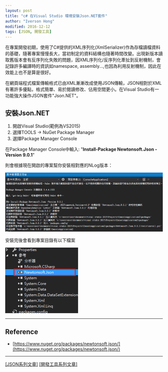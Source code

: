 ```yaml
---
layout: post
title: "c# 在Visual Studio 環境安裝Json.NET套件"
author: "Iverson Hong"
modified: 2016-12-12
tags: [JSON, 開發工具]
---
```


在專案開發初期，使用了C#提供的XML序列化(XmlSerializer)作為存檔讀檔資料的基礎，隨著專案慢慢長大，當初制定的資料結構也隨著時間改變。出現新版本讀取舊版本會有反序列化失敗的問題，因XML序列化/反序列化牽扯到反射機制，會記錄許多編譯時的資訊如namespace, assembly...,也因為利用反射機制，因此在效能上也不是算是很好。

在網頁端程式檔案傳輸格式已由XML漸漸改成使用JSON傳輸，JSON相對於XML有著許多優點，格式簡單、易於閱讀修改、佔用空間更小。在Visual Studio有一功能強大操作JSON套件"Json.NET"。

## 安裝Json.NET ##

1. 開啟Visual Studio(範例為VS2015)
2. 選擇TOOLS -> NuGet Package Manager
3. 選擇Package Manager Console

在Package Manager Console中輸入: "**Install-Package Newtonsoft.Json -Version 9.0.1**"

則會根據現在開啟的專案幫你安裝相對應的NLog版本：

![](..\images\postImage\CSharp_Json_Net_Install\001.png)

安裝完後會看到專案目錄有以下檔案

![](..\images\postImage\CSharp_Json_Net_Install\002.png)

----------

## Reference ##

- [https://www.nuget.org/packages/newtonsoft.json/](https://www.nuget.org/packages/newtonsoft.json/)

----------

[[JSON系列文章]](http://iverson127.github.io/tags/#JSON)
[[開發工具系列文章]](http://iverson127.github.io/tags/#開發工具)